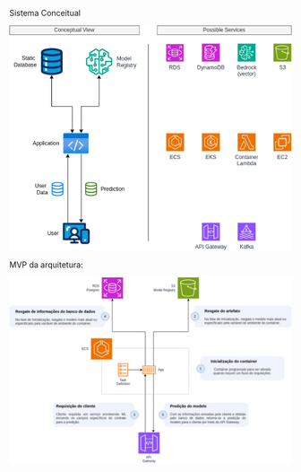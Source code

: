 Sistema Conceitual

![Sistema Conceitual do Projeto](https://github.com/ofelipp/mlops-study/blob/main/doc/images/mlops-conceptual.png?raw=true)

MVP da arquitetura:

![MVP da arquitetura](https://github.com/ofelipp/mlops-study/blob/main/doc/images/mlops-architecture-mvp.png?raw=true)

